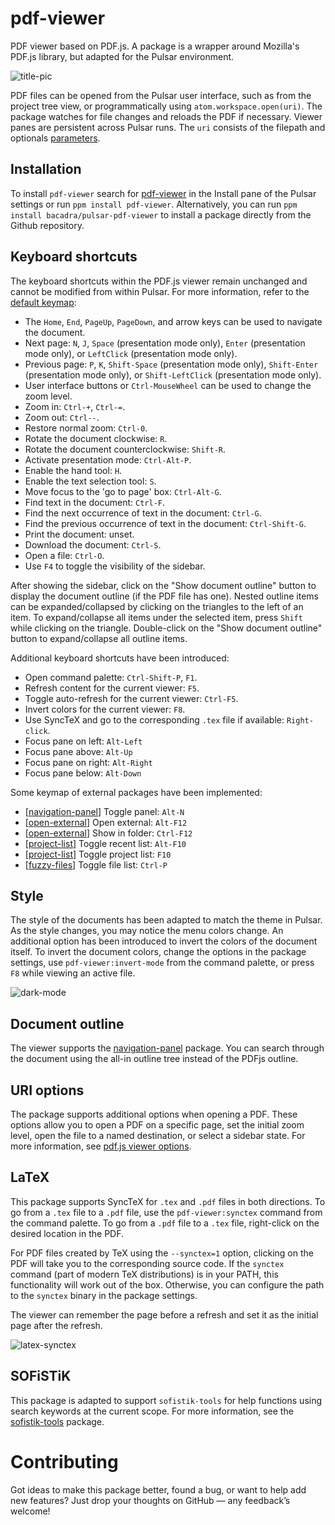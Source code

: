 # pdf-viewer

PDF viewer based on PDF.js. A package is a wrapper around Mozilla's PDF.js library, but adapted for the Pulsar environment.

![title-pic](https://github.com/bacadra/pulsar-pdf-viewer/blob/master/assets/title-pic.png?raw=true)

PDF files can be opened from the Pulsar user interface, such as from the project tree view, or programmatically using `atom.workspace.open(uri)`. The package watches for file changes and reloads the PDF if necessary. Viewer panes are persistent across Pulsar runs. The `uri` consists of the filepath and optionals [parameters](https://github.com/mozilla/pdf.js/wiki/Viewer-options).

## Installation

To install `pdf-viewer` search for [pdf-viewer](https://web.pulsar-edit.dev/packages/pdf-viewer) in the Install pane of the Pulsar settings or run `ppm install pdf-viewer`. Alternatively, you can run `ppm install bacadra/pulsar-pdf-viewer` to install a package directly from the Github repository.

## Keyboard shortcuts

The keyboard shortcuts within the PDF.js viewer remain unchanged and cannot be modified from within Pulsar. For more information, refer to the [default keymap](https://github.com/mozilla/pdf.js/wiki/Frequently-Asked-Questions#faq-shortcuts):

- The `Home`, `End`, `PageUp`, `PageDown`, and arrow keys can be used to navigate the document.
- Next page: `N`, `J`, `Space` (presentation mode only), `Enter` (presentation mode only), or `LeftClick` (presentation mode only).
- Previous page: `P`, `K`, `Shift-Space` (presentation mode only), `Shift-Enter` (presentation mode only), or `Shift-LeftClick` (presentation mode only).
- User interface buttons or `Ctrl-MouseWheel` can be used to change the zoom level.
- Zoom in: `Ctrl-+`, `Ctrl-=`.
- Zoom out: `Ctrl--`.
- Restore normal zoom: `Ctrl-0`.
- Rotate the document clockwise: `R`.
- Rotate the document counterclockwise: `Shift-R`.
- Activate presentation mode: `Ctrl-Alt-P`.
- Enable the hand tool: `H`.
- Enable the text selection tool: `S`.
- Move focus to the 'go to page' box: `Ctrl-Alt-G`.
- Find text in the document: `Ctrl-F`.
- Find the next occurrence of text in the document: `Ctrl-G`.
- Find the previous occurrence of text in the document: `Ctrl-Shift-G`.
- Print the document: unset.
- Download the document: `Ctrl-S`.
- Open a file: `Ctrl-O`.
- Use `F4` to toggle the visibility of the sidebar.

After showing the sidebar, click on the "Show document outline" button to display the document outline (if the PDF file has one). Nested outline items can be expanded/collapsed by clicking on the triangles to the left of an item. To expand/collapse all items under the selected item, press `Shift` while clicking on the triangle. Double-click on the "Show document outline" button to expand/collapse all outline items.

Additional keyboard shortcuts have been introduced:

- Open command palette: `Ctrl-Shift-P`, `F1`.
- Refresh content for the current viewer: `F5`.
- Toggle auto-refresh for the current viewer: `Ctrl-F5`.
- Invert colors for the current viewer: `F8`.
- Use SyncTeX and go to the corresponding `.tex` file if available: `Right-click`.
- Focus pane on left: `Alt-Left`
- Focus pane above: `Alt-Up`
- Focus pane on right: `Alt-Right`
- Focus pane below: `Alt-Down`

Some keymap of external packages have been implemented:
- [[navigation-panel](https://github.com/bacadra/pulsar-navigation-panel)] Toggle panel: `Alt-N`
- [[open-external](https://github.com/bacadra/pulsar-open-external)] Open external: `Alt-F12`
- [[open-external](https://github.com/bacadra/pulsar-open-external)] Show in folder: `Ctrl-F12`
- [[project-list](https://github.com/bacadra/pulsar-project-list)] Toggle recent list: `Alt-F10`
- [[project-list](https://github.com/bacadra/pulsar-project-list)] Toggle project list: `F10`
- [[fuzzy-files](https://github.com/bacadra/pulsar-fuzzy-files)] Toggle file list: `Ctrl-P`

## Style

The style of the documents has been adapted to match the theme in Pulsar. As the style changes, you may notice the menu colors change. An additional option has been introduced to invert the colors of the document itself. To invert the document colors, change the options in the package settings, use `pdf-viewer:invert-mode` from the command palette, or press `F8` while viewing an active file.

![dark-mode](https://github.com/bacadra/pulsar-pdf-viewer/blob/master/assets/dark-mode.png?raw=true)

## Document outline

The viewer supports the [navigation-panel](https://github.com/bacadra/pulsar-navigation-panel) package. You can search through the document using the all-in outline tree instead of the PDFjs outline.

## URI options

The package supports additional options when opening a PDF. These options allow you to open a PDF on a specific page, set the initial zoom level, open the file to a named destination, or select a sidebar state. For more information, see [pdf.js viewer options](https://github.com/mozilla/pdf.js/wiki/Viewer-options).

## LaTeX

This package supports SyncTeX for `.tex` and `.pdf` files in both directions. To go from a `.tex` file to a `.pdf` file, use the `pdf-viewer:synctex` command from the command palette. To go from a `.pdf` file to a `.tex` file, right-click on the desired location in the PDF.

For PDF files created by TeX using the `--synctex=1` option, clicking on the PDF will take you to the corresponding source code. If the `synctex` command (part of modern TeX distributions) is in your PATH, this functionality will work out of the box. Otherwise, you can configure the path to the `synctex` binary in the package settings.

The viewer can remember the page before a refresh and set it as the initial page after the refresh.

![latex-synctex](https://github.com/bacadra/pulsar-pdf-viewer/blob/master/assets/latex-synctex.png?raw=true)

## SOFiSTiK

This package is adapted to support `sofistik-tools` for help functions using search keywords at the current scope. For more information, see the [sofistik-tools](https://github.com/bacadra/pulsar-sofistik-tools) package.

# Contributing

Got ideas to make this package better, found a bug, or want to help add new features? Just drop your thoughts on GitHub — any feedback’s welcome!
